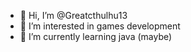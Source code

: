 - 👋 Hi, I’m @Greatcthulhu13
- 👀 I’m interested in games development 
- 🌱 I’m currently learning java (maybe)

<!--
Greatcthulhu13/Greatcthulhu13 is a ✨ special ✨ repository because its `README.md` (this file) appears on your GitHub profile.
You can click the Preview link to take a look at your changes.
--->
